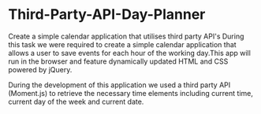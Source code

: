 # Third-Party-API-Day-Planner

Create a simple calendar application that utilises third party API's
During this task we were required to create a simple calendar application that allows a user to save events for each hour of the working day.This app will run in the browser and feature dynamically updated HTML and CSS powered by jQuery. 

During the development of this application we used a third party API (Moment.js) to retrieve the necessary time elements including current time, current day of the week and current date. 


